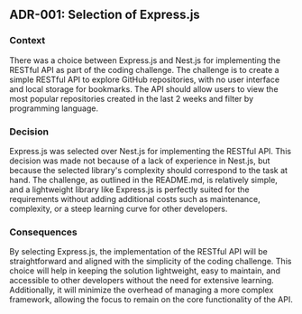 ## ADR-001: Selection of Express.js

### Context

There was a choice between Express.js and Nest.js for implementing the RESTful API as part of the coding challenge. The challenge is to create a simple RESTful API to explore GitHub repositories, with no user interface and local storage for bookmarks. The API should allow users to view the most popular repositories created in the last 2 weeks and filter by programming language.

### Decision

Express.js was selected over Nest.js for implementing the RESTful API. This decision was made not because of a lack of experience in Nest.js, but because the selected library's complexity should correspond to the task at hand. The challenge, as outlined in the README.md, is relatively simple, and a lightweight library like Express.js is perfectly suited for the requirements without adding additional costs such as maintenance, complexity, or a steep learning curve for other developers.

### Consequences

By selecting Express.js, the implementation of the RESTful API will be straightforward and aligned with the simplicity of the coding challenge. This choice will help in keeping the solution lightweight, easy to maintain, and accessible to other developers without the need for extensive learning. Additionally, it will minimize the overhead of managing a more complex framework, allowing the focus to remain on the core functionality of the API.
